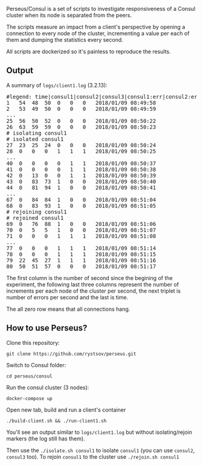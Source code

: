 Perseus/Consul is a set of scripts to investigate responsiveness of a Consul cluster when its node is separated from the peers.

The scripts measure an impact from a client's perspective by opening a connection to every node of the cluster, incrementing a value per each of them and dumping the statistics every second.

All scripts are dockerized so it's painless to reproduce the results.

## Output

A summary of `logs/client1.log` (3.2.13):

<pre>#legend: time|consul1|consul2|consul3|consul1:err|consul2:err|consul3:err
1	54	48	50	0	0	0	2018/01/09 08:49:58
2	53	49	50	0	0	0	2018/01/09 08:49:59
...
25	56	50	52	0	0	0	2018/01/09 08:50:22
26	63	59	59	0	0	0	2018/01/09 08:50:23
# isolating consul1
# isolated consul1
27	23	25	24	0	0	0	2018/01/09 08:50:24
28	0	0	0	1	1	1	2018/01/09 08:50:25
...
40	0	0	0	0	1	1	2018/01/09 08:50:37
41	0	0	0	0	1	1	2018/01/09 08:50:38
42	0	13	0	0	1	1	2018/01/09 08:50:39
43	0	83	73	1	0	0	2018/01/09 08:50:40
44	0	81	94	1	0	0	2018/01/09 08:50:41
...
67	0	84	84	1	0	0	2018/01/09 08:51:04
68	0	83	93	1	0	0	2018/01/09 08:51:05
# rejoining consul1
# rejoined consul1
69	0	76	88	1	0	0	2018/01/09 08:51:06
70	0	5	5	1	0	0	2018/01/09 08:51:07
71	0	0	0	1	1	1	2018/01/09 08:51:08
...
77	0	0	0	1	1	1	2018/01/09 08:51:14
78	0	0	0	1	1	1	2018/01/09 08:51:15
79	22	45	27	1	1	1	2018/01/09 08:51:16
80	50	51	57	0	0	0	2018/01/09 08:51:17</pre>

The first column is the number of second since the begining of the experiment, the following last three columns represent the number of increments per each node of the cluster per second, the next triplet is number of errors per second and the last is time.

The all zero row means that all connections hang.

## How to use Perseus?

Clone this repository:

    git clone https://github.com/rystsov/perseus.git

Switch to Consul folder:

    cd perseus/consul

Run the consul cluster (3 nodes):

    docker-compose up

Open new tab, build and run a client's container

    ./build-client.sh && ./run-client1.sh

You'll see an output similar to `logs/client1.log` but without isolating/rejoin markers (the log still has them).

Then use the `./isolate.sh consul1` to isolate `consul1` (you can use `consul2`, `consul3` too). To rejoin `consul1` to the cluster use  `./rejoin.sh consul1`